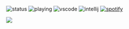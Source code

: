 
![status](https://nocache.advaith.workers.dev?url=https://img.shields.io/endpoint?url=https://dev.discordprofiles.me/api/badge/status/478543553530953728?simple=true)
![playing](https://nocache.advaith.workers.dev?url=https://img.shields.io/endpoint?url=https://dev.discordprofiles.me/api/badge/playing/478543553530953728)
![vscode](https://nocache.advaith.workers.dev?url=https://img.shields.io/endpoint?url=https://dev.discordprofiles.me/api/badge/vscode/478543553530953728)
![intellij](https://nocache.advaith.workers.dev?url=https://img.shields.io/endpoint?url=https://dev.discordprofiles.me/api/badge/intellij/478543553530953728)
[![spotify](https://nocache.advaith.workers.dev?url=https://img.shields.io/endpoint?url=https://dev.discordprofiles.me/api/badge/spotify/190916650143318016)](https://dev.discordprofiles.me/openspotify/478543553530953728)

<img align="left" src="https://github-readme-stats.vercel.app/api?username=MinoXGG&show_icons=true&hide_border=true&theme=tokyonight">





